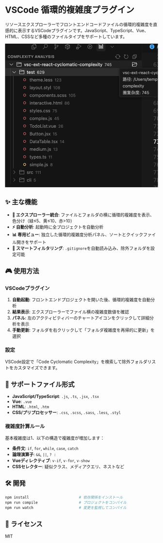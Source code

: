 # VSCode 循環的複雑度プラグイン

リソースエクスプローラーでフロントエンドコードファイルの循環的複雑度を直感的に表示するVSCodeプラグインです。JavaScript、TypeScript、Vue、HTML、CSSなど多種のファイルタイプをサポートしています。

![vscode-react-complexity](https://raw.githubusercontent.com/moshuying/vscode-cyclomatic-complexity/main/screenshot/PixPin_2025-09-03_21-32-55.png)


## ✨ 主な機能

- **📁 エクスプローラー統合**: ファイルとフォルダの横に循環的複雑度を表示、色分け（緑≤5、黄≤10、赤>10）
- **⚡ 自動分析**: 起動時に全プロジェクトを自動分析
- **📊 専用ビュー**: 独立した循環的複雑度分析パネル、ソートとクイックファイル開きをサポート
- **🚫 スマートフィルタリング**: `.gitignore`を自動読み込み、除外フォルダを設定可能

## 🎮 使用方法

### VSCodeプラグイン

1. **自動起動**: フロントエンドプロジェクトを開いた後、循環的複雑度を自動分析
2. **結果表示**: エクスプローラーでファイル横の複雑度数値を確認
3. **パネル**: 左のアクティビティバーのチャートアイコンをクリックして詳細分析を表示
4. **手動更新**: フォルダを右クリックして「フォルダ複雑度を再帰的に更新」を選択

### 設定

VSCode設定で「Code Cyclomatic Complexity」を検索して除外フォルダリストをカスタマイズできます。

## 📐 サポートファイル形式

- **JavaScript/TypeScript**: `.js`, `.ts`, `.jsx`, `.tsx`
- **Vue**: `.vue`  
- **HTML**: `.html`, `.htm`
- **CSS/プリプロセッサー**: `.css`, `.scss`, `.sass`, `.less`, `.styl`

### 複雑度計算ルール

基本複雑度は1、以下の構造で複雑度が増加します：

- **条件文**: `if`, `for`, `while`, `case`, `catch`
- **論理演算子**: `&&`, `||`, `? :`
- **Vueディレクティブ**: `v-if`, `v-for`, `v-show`
- **CSSセレクター**: 疑似クラス、メディアクエリ、ネストなど

## 🛠️ 開発

```bash
npm install                       # 依存関係をインストール
npm run compile                   # プロジェクトをコンパイル
npm run watch                     # 変更を監視してコンパイル
```

## 📜 ライセンス

MIT

